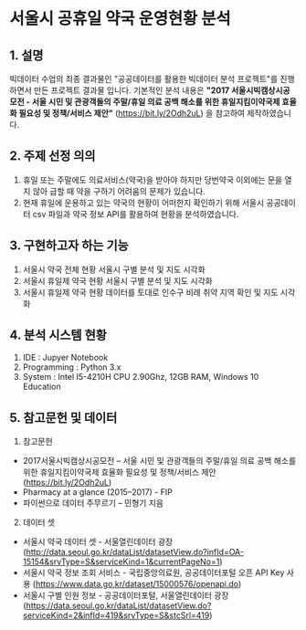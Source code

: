 # 서울시 공휴일 약국 운영현황 분석
## 1. 설명
빅데이터 수업의 최종 결과물인 "공공데이터를 활용한 빅데이터 분석 프로젝트"를 진행하면서 만든 프로젝트 결과물 입니다.
기본적인 분석 내용은 **"2017 서울시빅캠상시공모전 - 서울 시민 및 관광객들의 주말/휴일 의료 공백 해소를 위한 휴일지킴이약국제 효율화 필요성 및 정책/서비스 제안"** (https://bit.ly/2Odh2uL) 을 참고하여 제작하였습니다.

## 2. 주제 선정 의의
1. 휴일 또는 주말에도 의료서비스(약국)을 받아야 하지만 당번약국 이외에는 문을 열지 않아 급할 때 약을 구하기 어려움의 문제가 있습니다.
2. 현재 휴일에 운용하고 있는 약국의 현황이 어떠한지 확인하기 위해 서울시 공공데이터 csv 파일과 약국 정보 API를 활용하여 현황을 분석하였습니다.

## 3. 구현하고자 하는 기능
1. 서울시 약국 전체 현황 서울시 구별 분석 및 지도 시각화
2. 서울시 휴일제 약국 현황 서울시 구별 분석 및 지도 시각화
3. 서울시 휴일제 약국 현황 데이터를 토대로 인수구 비례 취약 지역 확인 및 지도 시각화

## 4. 분석 시스템 현황
1. IDE : Jupyer Notebook
2. Programming : Python 3.x
3. System : Intel I5-4210H CPU 2.90Ghz, 12GB RAM, Windows 10 Education

## 5. 참고문헌 및 데이터
1. 참고문헌
* 2017서울시빅캠상시공모전 – 서울 시민 및 관광객들의 주말/휴일 의료 공백 해소를 위한 휴일지킴이약국제 효율화 필요성 및 정책/서비스 제안   (https://bit.ly/2Odh2uL)
* Pharmacy at a glance (2015–2017) - FIP
* 파이썬으로 데이터 주무르기 – 민형기 지음

2. 데이터 셋
* 서울시 약국 데이터 셋 - 서울열린데이터 광장
(http://data.seoul.go.kr/dataList/datasetView.do?infId=OA-15154&srvType=S&serviceKind=1&currentPageNo=1)
* 서울시 약국 정보 조회 서비스 - 국립중앙의료원, 공공데이터포털 오픈 API Key 사용
(https://www.data.go.kr/dataset/15000576/openapi.do)
* 서울시 구별 인원 정보 - 공공데이터포털, 서울열린데이터 광장
(https://data.seoul.go.kr/dataList/datasetView.do?serviceKind=2&infId=419&srvType=S&stcSrl=419)

